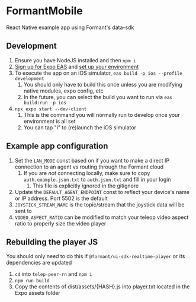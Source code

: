 # FormantMobile

React Native example app using Formant's data-sdk

## Development

1. Ensure you have NodeJS installed and then `npm i`
2. [Sign up for Expo EAS](https://expo.dev/signup) and [set up your environment](https://docs.expo.dev/build/setup/)
3. To execute the app on an iOS simulator, `eas build -p ios --profile development`
    1. You should only have to build this once unless you are modifying native modules, expo config, etc
    2. In the future, you can select the build you want to run via `eas build:run -p ios`
4. `npx expo start --dev-client`
    1. This is the command you will normally run to develop once your environment is all set
    2. You can tap "i" to (re)launch the iOS simulator

## Example app configuration

1. Set the `LAN_MODE` const based on if you want to make a direct IP connection to an agent vs routing through the Formant cloud
    1. If you are _not_ connecting locally, make sure to copy `auth.example.json.txt` to `auth.json.txt` and fill in your login
        1. This file is explicitly ignored in the gitignore
2. Update the `DEFAULT_AGENT_ENDPOINT` const to reflect your device's name or IP address. Port 5502 is the default
3. `JOYSTICK_STREAM_NAME` is the topic/stream that the joystick data will be sent to
4. `VIDEO_ASPECT_RATIO` can be modified to match your teleop video aspect ratio to properly size the video player

## Rebuilding the player JS

You should only need to do this if `@formant/ui-sdk-realtime-player` or its dependencies are updated

1. `cd` into `telep-peer-rn` and `npm i`
2. `npm run build`
3. Copy the contents of dist/assets/{HASH}.js into player.txt located in the Expo assets folder
